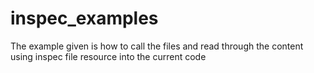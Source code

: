 # inspec_examples
The example given is how to call the files and read through the content using inspec file resource into the current code
